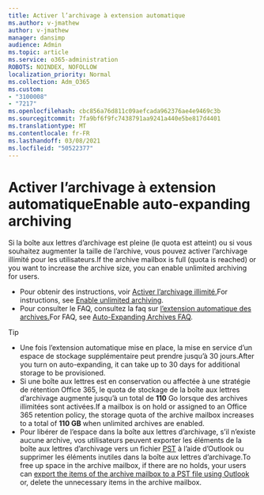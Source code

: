 ```yaml
---
title: Activer l’archivage à extension automatique
ms.author: v-jmathew
author: v-jmathew
manager: dansimp
audience: Admin
ms.topic: article
ms.service: o365-administration
ROBOTS: NOINDEX, NOFOLLOW
localization_priority: Normal
ms.collection: Adm_O365
ms.custom:
- "3100008"
- "7217"
ms.openlocfilehash: cbc856a76d811c09aefcada962376ae4e9469c3b
ms.sourcegitcommit: 7fa9bf6f9fc7438791aa9241a440e5be817d4401
ms.translationtype: MT
ms.contentlocale: fr-FR
ms.lasthandoff: 03/08/2021
ms.locfileid: "50522377"
---
```

# <a name="enable-auto-expanding-archiving"></a><span data-ttu-id="35ccd-102">Activer l’archivage à extension automatique</span><span class="sxs-lookup"><span data-stu-id="35ccd-102">Enable auto-expanding archiving</span></span>

<span data-ttu-id="35ccd-103">Si la boîte aux lettres d’archivage est pleine (le quota est atteint) ou si vous souhaitez augmenter la taille de l’archive, vous pouvez activer l’archivage illimité pour les utilisateurs.</span><span class="sxs-lookup"><span data-stu-id="35ccd-103">If the archive mailbox is full (quota is reached) or you want to increase the archive size, you can enable unlimited archiving for users.</span></span>

- <span data-ttu-id="35ccd-104">Pour obtenir des instructions, voir [Activer l’archivage illimité.](https://docs.microsoft.com/office365/securitycompliance/enable-unlimited-archiving)</span><span class="sxs-lookup"><span data-stu-id="35ccd-104">For instructions, see [Enable unlimited archiving](https://docs.microsoft.com/office365/securitycompliance/enable-unlimited-archiving).</span></span>
- <span data-ttu-id="35ccd-105">Pour consulter le FAQ, consultez la faq sur [l’extension automatique des archives.](https://blogs.technet.microsoft.com/exchange/2018/04/09/office-365-auto-expanding-archives-faq/)</span><span class="sxs-lookup"><span data-stu-id="35ccd-105">For FAQ, see [Auto-Expanding Archives FAQ](https://blogs.technet.microsoft.com/exchange/2018/04/09/office-365-auto-expanding-archives-faq/).</span></span>

> [!TIP]
>
> - <span data-ttu-id="35ccd-106">Une fois l’extension automatique mise en place, la mise en service d’un espace de stockage supplémentaire peut prendre jusqu’à 30 jours.</span><span class="sxs-lookup"><span data-stu-id="35ccd-106">After you turn on auto-expanding, it can take up to 30 days for additional storage to be provisioned.</span></span>
> - <span data-ttu-id="35ccd-107">Si une boîte aux lettres est en conservation ou affectée à une stratégie de rétention Office 365, le quota de stockage de la boîte aux lettres d’archivage augmente jusqu’à un total de **110** Go lorsque des archives illimitées sont activées.</span><span class="sxs-lookup"><span data-stu-id="35ccd-107">If a mailbox is on hold or assigned to an Office 365 retention policy, the storage quota of the archive mailbox increases to a total of **110 GB** when unlimited archives are enabled.</span></span>
> - <span data-ttu-id="35ccd-108">Pour libérer de l’espace dans la boîte aux lettres d’archivage, s’il n’existe aucune archive, vos utilisateurs peuvent exporter les éléments de la boîte aux lettres d’archivage vers un fichier [PST](https://support.office.com/article/Export-or-backup-email-contacts-and-calendar-to-an-Outlook-pst-file-14252b52-3075-4e9b-be4e-ff9ef1068f91) à l’aide d’Outlook ou supprimer les éléments inutiles dans la boîte aux lettres d’archivage.</span><span class="sxs-lookup"><span data-stu-id="35ccd-108">To free up space in the archive mailbox, if there are no holds, your users can [export the items of the archive mailbox to a PST file using Outlook](https://support.office.com/article/Export-or-backup-email-contacts-and-calendar-to-an-Outlook-pst-file-14252b52-3075-4e9b-be4e-ff9ef1068f91) or, delete the unnecessary items in the archive mailbox.</span></span>
